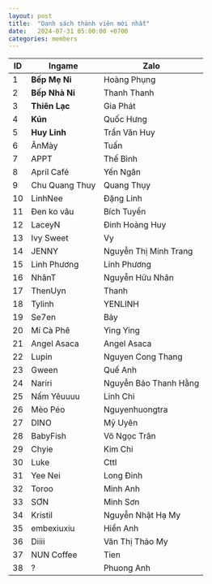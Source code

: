 ```yaml
---
layout: post
title:  "Danh sách thành viên mới nhất"
date:   2024-07-31 05:00:00 +0700
categories: members
---
```

| ID   | Ingame        | Zalo                     |
|------|---------------|--------------------------|
| 1    | **Bếp Mẹ Ni**     | Hoàng Phụng    |
| 2    | **Bếp Nhà Ni**    | Thanh Thanh    |
| 3    | **Thiên Lạc**     | Gia Phát       |
| 4    | **Kún**           | Quốc Hưng      |
| 5    | **Huy Linh**      | Trần Văn Huy   |
| 6    | ĂnMày         | Tuấn           |
| 7    | APPT          | Thế Bình       |
| 8    | April Café    | Yến Ngân       |
| 9    | Chu Quang Thuy| Quang Thụy     |
| 10   | LinhNee       | Đặng Linh      |
| 11   | Đen ko vâu    | Bích Tuyền     |
| 12   | LaceyN        | Đinh Hoàng Huy |
| 13   | Ivy Sweet     | Vy             |
| 14   | JENNY         | Nguyễn Thị Minh Trang |
| 15   | Linh Phương   | Linh Phương    |
| 16   | NhânT         | Nguyễn Hữu Nhân|
| 17   | ThenUyn       | Thanh          |
| 18   | Tylinh        | YENLINH        |
| 19   | Se7en         | Bảy            |
| 20   | Mí Cà Phê     | Ying Ying      |
| 21   | Angel Asaca   | Angel Asaca    |
| 22   | Lupin         | Nguyen Cong Thang |
| 23   | Gween         | Quế Anh        |
| 24   | Nariri        | Nguyễn Bảo Thanh Hằng |
| 25   | Nấm Yêuuuu    | Linh Chi       |
| 26   | Mèo Péo       | Nguyenhuongtra |
| 27   | DINO          | Mỹ Uyên        |
| 28   | BabyFish      | Võ Ngọc Trân   |
| 29   | Chyie         | Kim Chi        |
| 30   | Luke          | Cttl           |
| 31   | Yee Nei       | Long Đinh      |
| 32   | Toroo         | Minh Anh       |
| 33   | SƠN           | Minh Sơn       |
| 34   | Kristil       | Nguyễn Nhật Hạ My |
| 35   | embexiuxiu    | Hiền Anh       |
| 36   | Diiii         | Văn Thị Thảo My |
| 37   | NUN Coffee    | Tien           |
| 38   | ?    | Phuong Anh           |
